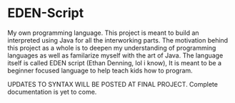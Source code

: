 # EDEN-Script
My own programming language.
This project is meant to build an interpreted using Java for all the interworking parts.
The motivation behind this project as a whole is to deepen my understanding of programming languages as well as familarize myself with the art of Java. 
The language itself is called EDEN script (Ethan Denning, lol i know),
It is meant to be a beginner focused language to help teach kids how to program.

UPDATES TO SYNTAX WILL BE POSTED AT FINAL PROJECT.
Complete documentation is yet to come. 

